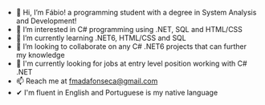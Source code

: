 - 👋 Hi, I’m Fábio! a programming student with a degree in System Analysis and Development!
- 👀 I’m interested in C# programming using .NET, SQL and HTML/CSS
- 🌱 I’m currently learning .NET6, HTML/CSS and SQL
- 💞️ I’m looking to collaborate on any C# .NET6 projects that can further my knowledge
- 👀 I'm currently looking for jobs at entry level position working with C# .NET
- 📫 Reach me at fmadafonseca@gmail.com
-  ✔ I'm fluent in English and Portuguese is my native language
<!---
fmadafonseca/fmadafonseca is a ✨ special ✨ repository because its `README.md` (this file) appears on your GitHub profile.
You can click the Preview link to take a look at your changes.
--->

